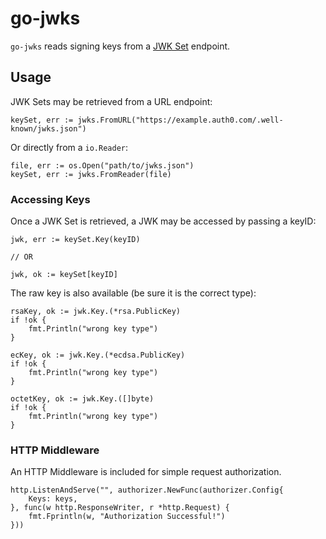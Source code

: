 # go-jwks

`go-jwks` reads signing keys from a [JWK Set](https://tools.ietf.org/html/rfc7517#section-5) endpoint.

## Usage

JWK Sets may be retrieved from a URL endpoint:

```
keySet, err := jwks.FromURL("https://example.auth0.com/.well-known/jwks.json")
```

Or directly from a `io.Reader`:

```
file, err := os.Open("path/to/jwks.json")
keySet, err := jwks.FromReader(file)
```

### Accessing Keys

Once a JWK Set is retrieved, a JWK may be accessed by passing a keyID:

```
jwk, err := keySet.Key(keyID)

// OR

jwk, ok := keySet[keyID]
```

The raw key is also available (be sure it is the correct type):

```
rsaKey, ok := jwk.Key.(*rsa.PublicKey)
if !ok {
	fmt.Println("wrong key type")
}
```
```
ecKey, ok := jwk.Key.(*ecdsa.PublicKey)
if !ok {
	fmt.Println("wrong key type")
}
```
```
octetKey, ok := jwk.Key.([]byte)
if !ok {
	fmt.Println("wrong key type")
}
```

### HTTP Middleware

An HTTP Middleware is included for simple request authorization.

```
http.ListenAndServe("", authorizer.NewFunc(authorizer.Config{
	Keys: keys,
}, func(w http.ResponseWriter, r *http.Request) {
	fmt.Fprintln(w, "Authorization Successful!")
}))
```
